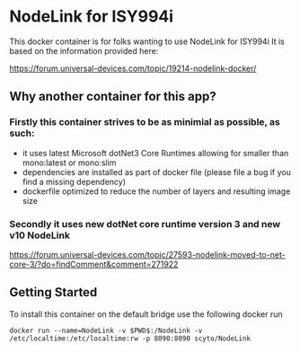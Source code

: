 # NodeLink for ISY994i

This docker container is for folks wanting to use NodeLink for ISY994i
It is based on the information provided here:

https://forum.universal-devices.com/topic/19214-nodelink-docker/

## Why another container for this app?
### Firstly this container strives to be as minimial as possible, as such:
* it uses latest Microsoft dotNet3 Core Runtimes allowing for smaller than mono:latest or mono:slim
* dependencies are installed as part of docker file (please file a bug if you find a missing dependency)
* dockerfile optimized to reduce the number of layers and resulting image size

### Secondly it uses new dotNet core runtime version 3 and new v10 NodeLink 
https://forum.universal-devices.com/topic/27593-nodelink-moved-to-net-core-3/?do=findComment&comment=271922

## Getting Started
To install this container on the default bridge use the following docker run

    docker run --name=NodeLink -v $PWD$:/NodeLink -v /etc/localtime:/etc/localtime:rw -p 8090:8090 scyto/NodeLink



